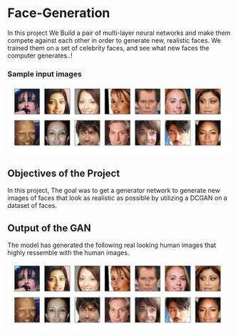 # Face-Generation
In this project We Build a pair of multi-layer neural networks and make them compete against each other in order to generate new, realistic faces. We trained them on a set of celebrity faces, and see what new faces the computer generates..!

### Sample input images
![](https://github.com/Rizwanhcc/Face-Generation/blob/main/assets/sample.png)

## Objectives of the Project

In this project,  The goal was to get a generator network to generate new images of faces that look as realistic as possible by utilizing a DCGAN on a dataset of faces.

## Output of the GAN
The model has generated the following real looking human images that highly ressemble with the human images.

![](https://github.com/Rizwanhcc/Face-Generation/blob/main/assets/sample.png)
